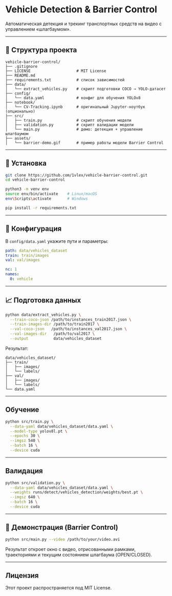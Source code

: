 # Vehicle Detection & Barrier Control

Автоматическая детекция и трекинг транспортных средств на видео с управлением «шлагбаумом».

---

## 📂 Структура проекта

```
vehicle-barrier-control/
├── .gitignore                 
├── LICENSE                    # MIT License
├── README.md                  
├── requirements.txt           # список зависимостей
├── data/
│   └── extract_vehicles.py    # скрипт подготовки COCO → YOLO‑датасет
├── config/
│   └── data.yaml              # конфиг для обучения YOLOv8
├── notebook/
│   └── CV-Tracking.ipynb      # оригинальный Jupyter‑ноутбук (опционально)
├── src/
│   ├── train.py               # скрипт обучения модели
│   ├── validation.py          # скрипт валидации модели
│   └── main.py                # демо: детекция + управление шлагбаумом
├── assets/
│   └── barrier-demo.gif       # пример работы модели Barrier Control
```

---

## 🚀 Установка

```bash
git clone https://github.com/1vlex/vehicle-barrier-control.git
cd vehicle-barrier-control

python3 -m venv env
source env/bin/activate    # Linux/macOS
env\Scripts\activate       # Windows

pip install -r requirements.txt
```

---

## 🔧 Конфигурация

В `config/data.yaml` укажите пути и параметры:

```yaml
path: data/vehicles_dataset
train: train/images
val: val/images

nc: 1
names:
  0: vehicle
```

---

## 📈 Подготовка данных

```bash
python data/extract_vehicles.py \
  --train-coco-json /path/to/instances_train2017.json \
  --train-images-dir /path/to/train2017 \
  --val-coco-json   /path/to/instances_val2017.json \
  --val-images-dir   /path/to/val2017 \
  --output           data/vehicles_dataset

```

Результат:

```
data/vehicles_dataset/
├── train/
│   ├── images/
│   └── labels/
├── val/
│   ├── images/
│   └── labels/
└── data.yaml
```

---

## Обучение

```bash
python src/train.py \
  --data-yaml data/vehicles_dataset/data.yaml \
  --model-type yolov8l.pt \
  --epochs 30 \
  --imgsz 540 \
  --batch 16 \
  --device cuda
```

---

## Валидация

```bash
python src/validation.py \
  --data-yaml data/vehicles_dataset/data.yaml \
  --weights runs/detect/vehicles_detection/weights/best.pt \
  --imgsz 640 \
  --batch 16 \
  --device cuda
```

---

## 🎥 Демонстрация (Barrier Control)

```bash
python src/main.py --video /path/to/your/video.avi
```

Результат откроет окно с видео, отрисованными рамками, траекториями и текущим состоянием шлагбаума (OPEN/CLOSED).

---

## Лицензия

Этот проект распространяется под MIT License.
